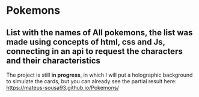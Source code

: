 # Pokemons

## List with the names of All pokemons, the list was made using concepts of html, css and Js, connecting in an api to request the characters and their characteristics

The project is still <strong>in progress</strong>, in which I will put a holographic background to simulate the cards, but you can already see the partial result here:
https://mateus-sousa93.github.io/Pokemons/
